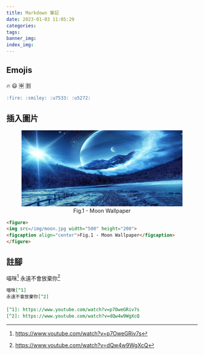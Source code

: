 ```yaml
---
title: Markdown 筆記
date: 2023-01-03 11:05:29
categories:
tags:
banner_img:
index_img:
---
```


## Emojis

:fire: :smiley: :u7533: :u5272:

```markdown
:fire: :smiley: :u7533: :u5272:
```

## 插入圖片

<figure>
<img src=/img/moon.jpg width="500" height="200">
<figcaption align="center">Fig.1 - Moon Wallpaper</figcaption>
</figure>

```markdown
<figure>
<img src=/img/moon.jpg width="500" height="200">
<figcaption align="center">Fig.1 - Moon Wallpaper</figcaption>
</figure>
```

## 註腳

喵咪[^1]
永遠不會放棄你[^2]

```markdown
喵咪[^1]
永遠不會放棄你[^2]

[^1]: https://www.youtube.com/watch?v=p7OweGRiv7s
[^2]: https://www.youtube.com/watch?v=dQw4w9WgXcQ
```

[^1]: https://www.youtube.com/watch?v=p7OweGRiv7s
[^2]: https://www.youtube.com/watch?v=dQw4w9WgXcQ